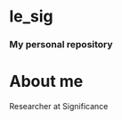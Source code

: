 # le_sig
### My personal repository
# About me
Researcher at Significance
<!-- Everything that follows is kept hidden
